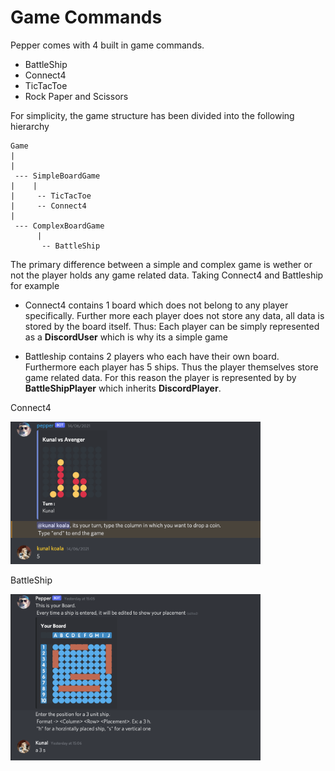 # Game Commands
Pepper comes with 4 built in game commands.

 * BattleShip
 * Connect4
 * TicTacToe
 * Rock Paper and Scissors

For simplicity, the game structure has been divided into the following hierarchy
```
Game
|                      
|                      
 --- SimpleBoardGame 
|    |
|     -- TicTacToe  
|     -- Connect4  
|
 --- ComplexBoardGame 
      |
       -- BattleShip
```
The primary difference between a simple and complex game is wether or not the player holds any game related data.
Taking Connect4 and Battleship for example

* Connect4 contains 1 board which does not belong to any player specifically. Further more each player does not store any data, all data is stored by the board itself. Thus: Each player can be simply represented as a **DiscordUser** which is why its a simple game

* Battleship contains 2 players who each have their own board. Furthermore each player has 5 ships. Thus the player themselves store game related data. For this reason the player is represented by by **BattleShipPlayer** which inherits **DiscordPlayer**.

Connect4

<img src="Images/connect4.png" width = 400> 

BattleShip

<img src="Images/battleship.png" width = 400>
